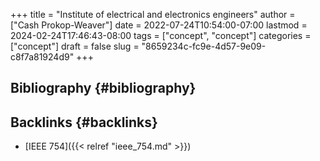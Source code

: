 +++
title = "Institute of electrical and electronics engineers"
author = ["Cash Prokop-Weaver"]
date = 2022-07-24T10:54:00-07:00
lastmod = 2024-02-24T17:46:43-08:00
tags = ["concept", "concept"]
categories = ["concept"]
draft = false
slug = "8659234c-fc9e-4d57-9e09-c8f7a81924d9"
+++

## Bibliography {#bibliography}

<style>.csl-entry{text-indent: -1.5em; margin-left: 1.5em;}</style><div class="csl-bib-body">
</div>


## Backlinks {#backlinks}

-   [IEEE 754]({{< relref "ieee_754.md" >}})
